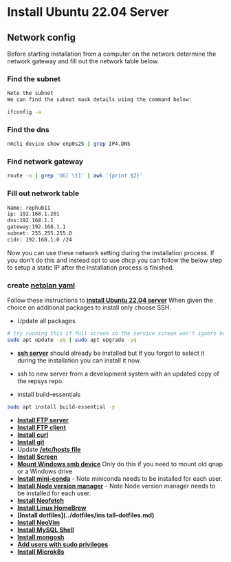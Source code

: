 # Install Ubuntu 22.04 Server

## Network config

Before starting installation from a computer on the network determine the network gateway and fill out the network table below.

### Find the subnet

```bash
Note the subnet
We can find the subnet mask details using the command below:

ifconfig -a

```
### Find the dns

```bash
nmcli device show enp0s25 | grep IP4.DNS
```

### Find network gateway
```bash
route -n | grep 'UG[ \t]' | awk '{print $2}'
```

### Fill out network table
```bash
Name: rephub11
ip: 192.168.1.201
dns:192.168.1.1
gateway:192.168.1.1
subnet: 255.255.255.0
cidr: 192.168.1.0 /24
```

Now you can use these network setting during the installation process. If you don't do this and instead opt to use dhcp you can follow the below step to setup a static IP after the installation process is finished. 


### create **[netplan yaml](../ip/static_ip.md)**

  

Follow these instructions to **[install Ubuntu 22.04 server](https://ostechnix.com/install-ubuntu-server/)**
When given the choice on additional packages to install only choose SSH.

- Update all packages

```bash
# try running this if full screen so the service screen won't ignore keystrokes
sudo apt update -yq | sudo apt upgrade -yq
```


- **[ssh server](../ssh/ssh.md)** should already be installed but if you forgot to select it during the installation you can install it now.

- ssh to new server from a development system with an updated copy of the repsys repo.
 
- install build-essentials

```bash
sudo apt install build-essential -y
```
- **[Install FTP server](../ftp/vsftpd-server.md)**
- **[Install FTP client](../ftp/lftp_client.md)**
- **[Install curl](./../curl/install-curl.md)**
- **[Install git](../git/git.md)** 
- Update **[/etc/hosts file](../hosts/hosts.md)**
- **[Install Screen](../screen/install-screen.md)**
- **[Mount Windows smb device](../smb/mount-smb.md)** Only do this if you need to mount old qnap or a Windows drive
- **[Install mini-conda](../conda/miniconda-install.md)** - Note miniconda needs to be installed for each user.
- **[Install Node version manager](../nvm/install-node-version-manager.md)** - Note Node version manager needs to be installed for each user.
- **[Install Neofetch](../neofetch/install-neofetch.md)**
- **[Install Linux HomeBrew](../homebrew/homebrew-install.md)**
- **[Install dotfiles](../dotfiles/ins  tall-dotfiles.md)**
- **[Install NeoVim](../neovim/install-neovim.md)**
- **[Install MySQL Shell](../mysql/mysql-shell.md)**
- **[Install mongosh](../mongosh/install-mongosh.md)**
- **[Add users with sudo privileges](./create-user.md)**
- **[Install Microk8s](../../reports/k8s/microk8s_1.28_install.md)**
